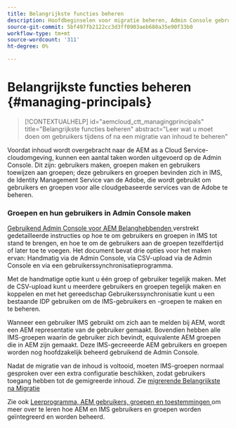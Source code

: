 ```yaml
---
title: Belangrijkste functies beheren
description: Hoofdbeginselen voor migratie beheren, Admin Console gebruiken
source-git-commit: 5bf497fb2122cc3d3ff0903aeb680a35e90f33b0
workflow-type: tm+mt
source-wordcount: '311'
ht-degree: 0%

---
```



# Belangrijkste functies beheren {#managing-principals}

>[!CONTEXTUALHELP]
>id="aemcloud_ctt_managingprincipals"
>title="Belangrijkste functies beheren"
>abstract="Leer wat u moet doen om gebruikers tijdens of na een migratie van inhoud te beheren"

Voordat inhoud wordt overgebracht naar de AEM as a Cloud Service-cloudomgeving, kunnen een aantal taken worden uitgevoerd op de Admin Console.  Dit zijn: gebruikers maken, groepen maken en gebruikers toewijzen aan groepen; deze gebruikers en groepen bevinden zich in IMS, de Identity Management Service van de Adobe, die wordt gebruikt om gebruikers en groepen voor alle cloudgebaseerde services van de Adobe te beheren.

### Groepen en hun gebruikers in Admin Console maken

[ Gebruikend Admin Console voor AEM Belanghebbenden ](https://experienceleague.adobe.com/nl/docs/experience-manager-cloud-service/content/security/ims-support#how-to-set-up) verstrekt gedetailleerde instructies op hoe te om gebruikers en groepen in IMS tot stand te brengen, en hoe te om de gebruikers aan de groepen tezelfdertijd of later toe te voegen.  Het document bevat drie opties voor het maken ervan: Handmatig via de Admin Console, via CSV-upload via de Admin Console en via een gebruikerssynchronisatieprogramma.

Met de handmatige optie kunt u één groep of gebruiker tegelijk maken. Met de CSV-upload kunt u meerdere gebruikers en groepen tegelijk maken en koppelen en met het gereedschap Gebruikerssynchronisatie kunt u een bestaande IDP gebruiken om de IMS-gebruikers en -groepen te maken en te beheren.

Wanneer een gebruiker IMS gebruikt om zich aan te melden bij AEM, wordt een AEM representatie van de gebruiker gemaakt.  Bovendien hebben alle IMS-groepen waarin de gebruiker zich bevindt, equivalente AEM groepen die in AEM zijn gemaakt.  Deze IMS-gecreeerde AEM gebruikers en groepen worden nog hoofdzakelijk beheerd gebruikend de Admin Console.

Nadat de migratie van de inhoud is voltooid, moeten IMS-groepen normaal gesproken over een extra configuratie beschikken, zodat gebruikers toegang hebben tot de gemigreerde inhoud.  Zie [ migrerende Belangrijkste na Migratie ](/help/journey-migration/managing-principals-after-migration.md)

Zie ook [ Leerprogramma, AEM gebruikers, groepen en toestemmingen ](https://experienceleague.adobe.com/nl/docs/experience-manager-learn/cloud-service/accessing/aem-users-groups-and-permissions) om meer over te leren hoe AEM en IMS gebruikers en groepen worden geïntegreerd en worden beheerd.
